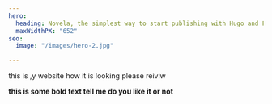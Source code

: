 ```yaml
---
hero:
  heading: Novela, the simplest way to start publishing with Hugo and Forestry.
  maxWidthPX: "652"
seo:
  image: "/images/hero-2.jpg"

---
```


this is ,y website how it is looking please reiviw

**this is some bold text tell me do you like it or not**